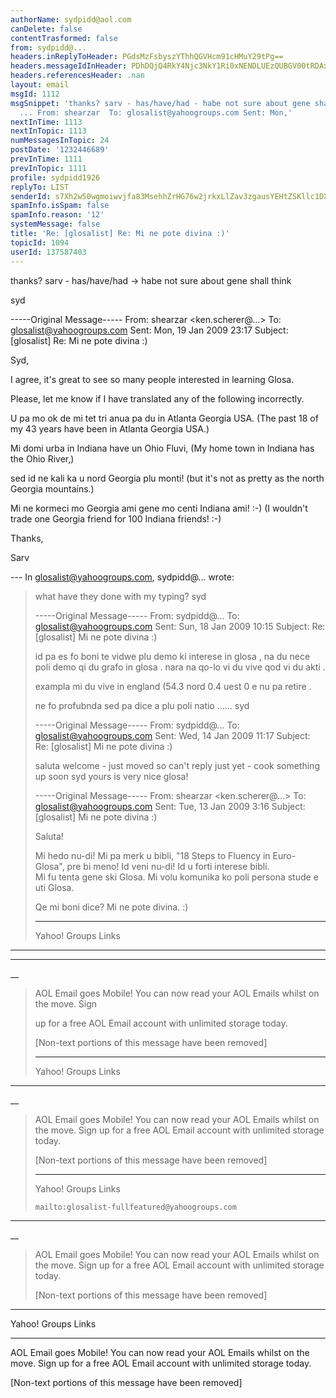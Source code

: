 ```yaml
---
authorName: sydpidd@aol.com
canDelete: false
contentTrasformed: false
from: sydpidd@...
headers.inReplyToHeader: PGdsMzFsbyszYThhQGVHcm91cHMuY29tPg==
headers.messageIdInHeader: PDhDQjQ4RkY4Njc3NkY1Ri0xNENDLUEzQUBGV00tRDAxLnN5c29wcy5hb2wuY29tPg==
headers.referencesHeader: .nan
layout: email
msgId: 1112
msgSnippet: 'thanks? sarv - has/have/had - habe not sure about gene shall think syd
  ... From: shearzar  To: glosalist@yahoogroups.com Sent: Mon,'
nextInTime: 1113
nextInTopic: 1113
numMessagesInTopic: 24
postDate: '1232446689'
prevInTime: 1111
prevInTopic: 1111
profile: sydpidd1926
replyTo: LIST
senderId: s7Xh2w50wgmoiwvjfa83MsehhZrHG76w2jrkxLlZav3zgausYEHtZSKllc1DXnlDVyMLhrGf
spamInfo.isSpam: false
spamInfo.reason: '12'
systemMessage: false
title: 'Re: [glosalist] Re: Mi ne pote divina :)'
topicId: 1094
userId: 137587403
---
```


thanks? sarv - 
has/have/had -> habe
not sure about gene
shall think




syd


-----Original Message-----
From: shearzar <ken.scherer@...>
To: glosalist@yahoogroups.com
Sent: Mon, 19 Jan 2009 23:17
Subject: [glosalist] Re: Mi ne pote divina :)



Syd, 

I agree, it's great to see so many people interested in learning 
Glosa. 

Please, let me know if I have translated any of the following 
incorrectly.

U pa mo ok de mi tet tri anua pa du in Atlanta Georgia USA. 
(The past 18 of my 43 years have been in Atlanta Georgia USA.)  

Mi domi urba in Indiana have un Ohio Fluvi, 
(My home town in Indiana has the Ohio River,)

sed id ne kali ka u nord Georgia plu monti! 
(but it's not as pretty as the north Georgia mountains.)  

Mi ne kormeci mo Georgia ami gene mo centi Indiana ami! :-)
(I wouldn't trade one Georgia friend for 100 Indiana friends! :-)   

Thanks,

Sarv

--- In glosalist@yahoogroups.com, sydpidd@... wrote:
>
> what have they done with my typing?
> syd
> 
> 
> -----Original Message-----
> From: sydpidd@...
> To: glosalist@yahoogroups.com
> Sent: Sun, 18 Jan 2009 10:15
> Subject: Re: [glosalist] Mi ne pote divina :)
> 
> 
> 
> id pa es fo boni te vidwe plu demo ki interese in glosa , na du 
nece poli demo 
> qi du grafo in glosa . nara na qo-lo vi du vive qod vi du akti .
> 
> exampla
> mi du vive in england (54.3 nord 0.4 uest 0 e nu pa retire .
> 
> ne fo profubnda sed pa dice a plu poli natio ......
> syd
> 
> 
> -----Original Message-----
> From: sydpidd@...
> To: glosalist@yahoogroups.com
> Sent: Wed, 14 Jan 2009 11:17
> Subject: Re: [glosalist] Mi ne pote divina :)
> 
> 
> 
> saluta
> welcome - just moved so can't reply just yet - cook something up 
soon
> syd
> yours is very nice glosa!
> 
> 
> -----Original Message-----
> From: shearzar <ken.scherer@...>
> To: glosalist@yahoogroups.com
> Sent: Tue, 13 Jan 2009 3:16
> Subject: [glosalist] Mi ne pote divina :)
> 
> 
> 
> Saluta! 
> 
> Mi hedo nu-di!  Mi pa merk u bibli, "18 Steps to Fluency in Euro-
> Glosa", pre bi meno!  Id veni nu-di!  Id u forti interese bibli.  
Mi fu 
> tenta gene ski Glosa.  Mi volu komunika ko poli persona stude e uti 
> Glosa.  
> 
> Qe mi boni dice?  Mi ne pote divina. :)
> 
> 
> 
> ------------------------------------
> 
> Yahoo! Groups Links
> 
> 
> 
> 
> 
> 
____
__________________________________________________________________
__
> AOL Email goes Mobile! You can now read your AOL Emails whilst on 
the move. Sign 
> 
> up for a free AOL Email account with unlimited storage today.
> 
> 
> [Non-text portions of this message have been removed]
> 
> 
> ------------------------------------
> 
> Yahoo! Groups Links
> 
> 
> 
> 
> 
> 
______________________________________________________________________
__
> AOL Email goes Mobile! You can now read your AOL Emails whilst on 
the move. Sign 
> up for a free AOL Email account with unlimited storage today.
> 
> 
> [Non-text portions of this message have been removed]
> 
> 
> ------------------------------------
> 
> Yahoo! Groups Links
> 
> 
>     mailto:glosalist-fullfeatured@yahoogroups.com
> 
> 
> 
> 
______________________________________________________________________
__
> AOL Email goes Mobile! You can now read your AOL Emails whilst on 
the move. Sign up for a free AOL Email account with unlimited storage 
today.
> 
> 
> [Non-text portions of this message have been removed]
>



------------------------------------

Yahoo! Groups Links





________________________________________________________________________
AOL Email goes Mobile! You can now read your AOL Emails whilst on the move. Sign up for a free AOL Email account with unlimited storage today.


[Non-text portions of this message have been removed]


